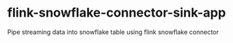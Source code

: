 # flink-snowflake-connector-sink-app
Pipe streaming data into snowflake table using flink snowflake connector
